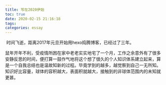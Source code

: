 ```yaml
---
title: 写在2020伊始
toc: true
date: 2020-02-15 21:16:18
tags: 
categories: essay
---
```




​        时间飞逝，距离2017年元旦开始用hexo捣腾博客，已经过了三年。

​        鼠年开年不利，受疫情所困在家中老老实实地宅了一个月，工作之余意外有了很多安静反思的时间，便打算一鼓作气地将这个想了很久的个人知识体系建立起来，算是一个自我总结也是温故知新的过程。毕竟学到的越多，越觉察到自己一无所知。知识好比容量，球体的容积越大，表面积就越大，接触到的非球体范围内的未知就更甚。

